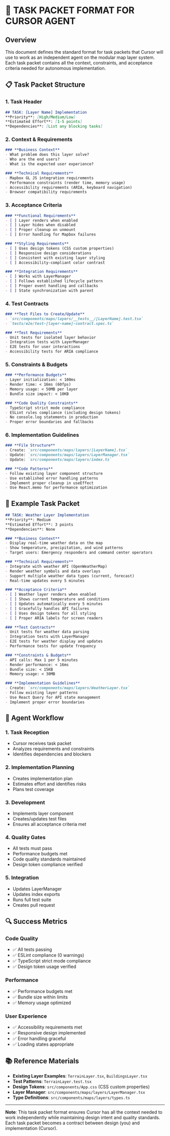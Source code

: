 # 🎯 **TASK PACKET FORMAT FOR CURSOR AGENT**

## **Overview**
This document defines the standard format for task packets that Cursor will use to work as an independent agent on the modular map layer system. Each task packet contains all the context, constraints, and acceptance criteria needed for autonomous implementation.

## **📋 Task Packet Structure**

### **1. Task Header**
```markdown
## TASK: [Layer Name] Implementation
**Priority**: [High/Medium/Low]
**Estimated Effort**: [1-5 points]
**Dependencies**: [List any blocking tasks]
```

### **2. Context & Requirements**
```markdown
### **Business Context**
- What problem does this layer solve?
- Who are the end users?
- What is the expected user experience?

### **Technical Requirements**
- Mapbox GL JS integration requirements
- Performance constraints (render time, memory usage)
- Accessibility requirements (ARIA, keyboard navigation)
- Browser compatibility requirements
```

### **3. Acceptance Criteria**
```markdown
### **Functional Requirements**
- [ ] Layer renders when enabled
- [ ] Layer hides when disabled
- [ ] Proper cleanup on unmount
- [ ] Error handling for Mapbox failures

### **Styling Requirements**
- [ ] Uses design tokens (CSS custom properties)
- [ ] Responsive design considerations
- [ ] Consistent with existing layer styling
- [ ] Accessibility-compliant color contrast

### **Integration Requirements**
- [ ] Works with LayerManager
- [ ] Follows established lifecycle pattern
- [ ] Proper event handling and callbacks
- [ ] State synchronization with parent
```

### **4. Test Contracts**
```markdown
### **Test Files to Create/Update**
- `src/components/maps/layers/__tests__/[LayerName].test.tsx`
- `tests/e2e/test-[layer-name]-contract.spec.ts`

### **Test Requirements**
- Unit tests for isolated layer behavior
- Integration tests with LayerManager
- E2E tests for user interactions
- Accessibility tests for ARIA compliance
```

### **5. Constraints & Budgets**
```markdown
### **Performance Budgets**
- Layer initialization: < 100ms
- Render time: < 16ms (60fps)
- Memory usage: < 50MB per layer
- Bundle size impact: < 10KB

### **Code Quality Constraints**
- TypeScript strict mode compliance
- ESLint rules compliance (including design tokens)
- No console.log statements in production
- Proper error boundaries and fallbacks
```

### **6. Implementation Guidelines**
```markdown
### **File Structure**
- Create: `src/components/maps/layers/[LayerName].tsx`
- Update: `src/components/maps/layers/LayerManager.tsx`
- Update: `src/components/maps/layers/index.ts`

### **Code Patterns**
- Follow existing layer component structure
- Use established error handling patterns
- Implement proper cleanup in useEffect
- Use React.memo for performance optimization
```

## **📝 Example Task Packet**

```markdown
## TASK: Weather Layer Implementation
**Priority**: Medium
**Estimated Effort**: 3 points
**Dependencies**: None

### **Business Context**
- Display real-time weather data on the map
- Show temperature, precipitation, and wind patterns
- Target users: Emergency responders and command center operators

### **Technical Requirements**
- Integrate with weather API (OpenWeatherMap)
- Render weather symbols and data overlays
- Support multiple weather data types (current, forecast)
- Real-time updates every 5 minutes

### **Acceptance Criteria**
- [ ] Weather layer renders when enabled
- [ ] Shows current temperature and conditions
- [ ] Updates automatically every 5 minutes
- [ ] Gracefully handles API failures
- [ ] Uses design tokens for all styling
- [ ] Proper ARIA labels for screen readers

### **Test Contracts**
- Unit tests for weather data parsing
- Integration tests with LayerManager
- E2E tests for weather display and updates
- Performance tests for update frequency

### **Constraints & Budgets**
- API calls: Max 1 per 5 minutes
- Render performance: < 16ms
- Bundle size: < 15KB
- Memory usage: < 30MB

### **Implementation Guidelines**
- Create: `src/components/maps/layers/WeatherLayer.tsx`
- Follow existing layer patterns
- Use React Query for API state management
- Implement proper error boundaries
```

## **🚀 Agent Workflow**

### **1. Task Reception**
- Cursor receives task packet
- Analyzes requirements and constraints
- Identifies dependencies and blockers

### **2. Implementation Planning**
- Creates implementation plan
- Estimates effort and identifies risks
- Plans test coverage

### **3. Development**
- Implements layer component
- Creates/updates test files
- Ensures all acceptance criteria met

### **4. Quality Gates**
- All tests must pass
- Performance budgets met
- Code quality standards maintained
- Design token compliance verified

### **5. Integration**
- Updates LayerManager
- Updates index exports
- Runs full test suite
- Creates pull request

## **🔍 Success Metrics**

### **Code Quality**
- ✅ All tests passing
- ✅ ESLint compliance (0 warnings)
- ✅ TypeScript strict mode compliance
- ✅ Design token usage verified

### **Performance**
- ✅ Performance budgets met
- ✅ Bundle size within limits
- ✅ Memory usage optimized

### **User Experience**
- ✅ Accessibility requirements met
- ✅ Responsive design implemented
- ✅ Error handling graceful
- ✅ Loading states appropriate

## **📚 Reference Materials**

- **Existing Layer Examples**: `TerrainLayer.tsx`, `BuildingsLayer.tsx`
- **Test Patterns**: `TerrainLayer.test.tsx`
- **Design Tokens**: `src/components/App.css` (CSS custom properties)
- **Layer Manager**: `src/components/maps/layers/LayerManager.tsx`
- **Type Definitions**: `src/components/maps/layers/types.ts`

---

**Note**: This task packet format ensures Cursor has all the context needed to work independently while maintaining design intent and quality standards. Each task packet becomes a contract between design (you) and implementation (Cursor).
